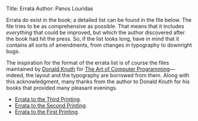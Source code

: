 Title: Errata
Author: Panos Louridas

Errata do exist in the book; a detailed list can be found in the file
below. The file tries to be as comprehensive as possible. That means
that it includes *everything* that could be improved, but which the
author discovered after the book had hit the press. So, if the list
looks long, have in mind that it contains all sorts of amendments,
from changes in typography to downright bugs.

The inspiration for the format of the errata list is of course the
files maintained by
[Donald Knuth](http://www-cs-faculty.stanford.edu/~uno/) for
[The Art of Computer Programming](http://www-cs-faculty.stanford.edu/~uno/taocp.html)&mdash;indeed,
the layout and the typography are borrowed from them. Along with this
acknowledgment, many thanks from the author to Donald Knuth for his
books that provided many pleasant evenings.

* [Errata to the Third Printing]({static}/pdfs/errata_3p.pdf).
* [Errata to the Second Printing]({static}/pdfs/errata_2p.pdf).
* [Errata to the First Printing]({static}/pdfs/errata.pdf).
